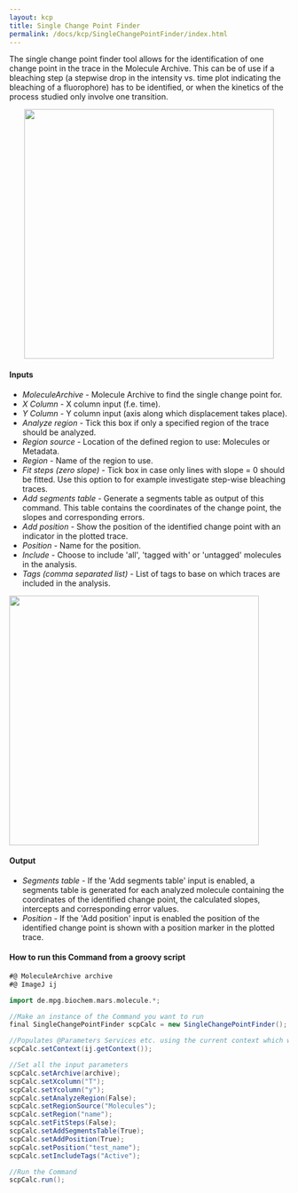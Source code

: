 ```yaml
---
layout: kcp
title: Single Change Point Finder
permalink: /docs/kcp/SingleChangePointFinder/index.html
---
```


The single change point finder tool allows for the identification of one change point in the trace in the Molecule Archive. This can be of use if a bleaching step (a stepwise drop in the intensity vs. time plot indicating the bleaching of a fluorophore) has to be identified, or when the kinetics of the process studied only involve one transition.

<div style="text-align: center"><img src='{{site.baseurl}}/docs/kcp/img/img3.png' width="450"/></div>  


#### Inputs
* _MoleculeArchive_ - Molecule Archive to find the single change point for.
* _X Column_ - X column input (f.e. time).
* _Y Column_ - Y column input (axis along which displacement takes place).
* _Analyze region_ - Tick this box if only a specified region of the trace should be analyzed.
* _Region source_ - Location of the defined region to use: Molecules or Metadata.
* _Region_ - Name of the region to use.
* _Fit steps (zero slope)_ - Tick box in case only lines with slope = 0 should be fitted. Use this option to for example investigate step-wise bleaching traces.
* _Add segments table_ - Generate a segments table as output of this command. This table contains the coordinates of the change point, the slopes and corresponding errors.
* _Add position_ - Show the position of the identified change point with an indicator in the plotted trace.
* _Position_ - Name for the position.
* _Include_ - Choose to include 'all', 'tagged with' or 'untagged' molecules in the analysis.
* _Tags (comma separated list)_ - List of tags to base on which traces are included in the analysis.

<img src='{{site.baseurl}}/docs/kcp/img/img6.png' width='450' />


#### Output
* _Segments table_ - If the 'Add segments table' input is enabled, a segments table is generated for each analyzed molecule containing the coordinates of the identified change point, the calculated slopes, intercepts and corresponding error values.
* _Position_ - If the 'Add position' input is enabled the position of the identified change point is shown with a position marker in the plotted trace.


#### How to run this Command from a groovy script
```Groovy
#@ MoleculeArchive archive
#@ ImageJ ij

import de.mpg.biochem.mars.molecule.*;

//Make an instance of the Command you want to run
final SingleChangePointFinder scpCalc = new SingleChangePointFinder();

//Populates @Parameters Services etc. using the current context which we get from the ImageJ Input
scpCalc.setContext(ij.getContext());

//Set all the input parameters
scpCalc.setArchive(archive);
scpCalc.setXcolumn("T");
scpCalc.setYcolumn("y");
scpCalc.setAnalyzeRegion(False);
scpCalc.setRegionSource("Molecules");
scpCalc.setRegion("name");
scpCalc.setFitSteps(False);
scpCalc.setAddSegmentsTable(True);
scpCalc.setAddPosition(True);
scpCalc.setPosition("test_name");
scpCalc.setIncludeTags("Active");

//Run the Command
scpCalc.run();

```
